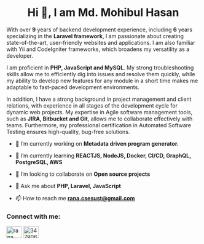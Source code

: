 <h1 align="center"> Hi 👋, I am Md. Mohibul Hasan </h1>

With over <b>9</b> years of backend development experience, including <b>6</b> years specializing in the <b>Laravel framework</b>, I am passionate about creating state-of-the-art, user-friendly websites and applications. I am also familiar with Yii and CodeIgniter frameworks, which broadens my versatility as a developer.

I am proficient in <b>PHP, JavaScript and MySQL</b>. My strong troubleshooting skills allow me to efficiently dig into issues and resolve them quickly, while my ability to develop new features for any module in a short time makes me adaptable to fast-paced development environments.

In addition, I have a strong background in project management and client relations, with experience in all stages of the development cycle for dynamic web projects. My expertise in Agile software management tools, such as <b>JIRA, Bitbucket and Git</b>, allows me to collaborate effectively with teams. Furthermore, my professional certification in Automated Software Testing ensures high-quality, bug-free solutions.

- 🔭 I’m currently working on **Metadata driven program generator.**

- 🌱 I’m currently learning **REACTJS, NodeJS, Docker, CI/CD, GraphQL, PostgreSQL, AWS**

- 👯 I’m looking to collaborate on **Open source projects**

- 💬 Ask me about **PHP, Laravel, JavaScript**

- 📫 How to reach me **rana.csesust@gmail.com**

<h3 align="left">Connect with me:</h3>
<p align="left">

<a href="https://linkedin.com/in/mohibul-hasan-rana-5a391570" target="blank"><img align="center" src="https://raw.githubusercontent.com/rahuldkjain/github-profile-readme-generator/master/src/images/icons/Social/linked-in-alt.svg" alt="rana" height="30" width="40" /></a>
<a href="https://stackoverflow.com/users/4974991" target="blank"><img align="center" src="https://raw.githubusercontent.com/rahuldkjain/github-profile-readme-generator/master/src/images/icons/Social/stack-overflow.svg" alt="3479063" height="30" width="40" /></a>
</p>

<!--
**Mohibul-Hasan-Rana/Mohibul-Hasan-Rana** is a ✨ _special_ ✨ repository because its `README.md` (this file) appears on your GitHub profile.

Here are some ideas to get you started:

- 🔭 I’m currently working on ...
- 🌱 I’m currently learning ...
- 👯 I’m looking to collaborate on ...
- 🤔 I’m looking for help with ...
- 💬 Ask me about ...
- 📫 How to reach me: ...
- 😄 Pronouns: ...
- ⚡ Fun fact: ...
- 📄 Know about my experiences [https://sakibbuddy.github.io/](https://sakibbuddy.github.io/)
-->
